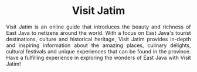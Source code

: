 <h1 align="center">Visit Jatim</h1>

<p align="justify">
Visit Jatim is an online guide that introduces the beauty and richness of East Java to netizens around the world. With a focus on East Java's tourist destinations, culture and historical heritage, Visit Jatim provides in-depth and inspiring information about the amazing places, culinary delights, cultural festivals and unique experiences that can be found in the province. Have a fulfilling experience in exploring the wonders of East Java with Visit Jatim!
</p>